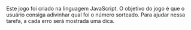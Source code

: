 Este jogo foi criado na linguagem JavaScript. O objetivo do jogo é que o usuário consiga adivinhar qual foi o número sorteado. Para ajudar nessa tarefa, a cada erro será mostrada uma dica.
